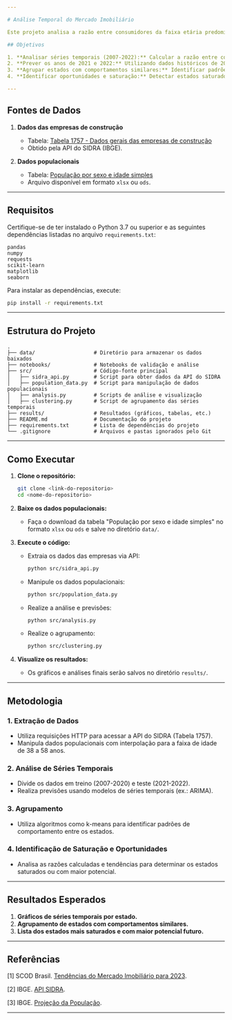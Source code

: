 ```yaml
---

# Análise Temporal do Mercado Imobiliário

Este projeto analisa a razão entre consumidores da faixa etária predominante (38 a 58 anos) e o número de empresas de construção ativas por estado no Brasil entre 2007 e 2022. O objetivo é identificar estados saturados e aqueles com maior potencial de crescimento no mercado imobiliário.

## Objetivos

1. **Analisar séries temporais (2007-2022):** Calcular a razão entre consumidores na faixa de 38 a 58 anos e o número de empresas ativas por estado.
2. **Prever os anos de 2021 e 2022:** Utilizando dados históricos de 2007 a 2020.
3. **Agrupar estados com comportamentos similares:** Identificar padrões nas séries temporais e realizar agrupamentos.
4. **Identificar oportunidades e saturação:** Detectar estados saturados e aqueles com maior potencial de crescimento.

---
```


## Fontes de Dados

1. **Dados das empresas de construção**  
   - Tabela: [Tabela 1757 - Dados gerais das empresas de construção](https://apisidra.ibge.gov.br/home/ajuda)  
   - Obtido pela API do SIDRA (IBGE).  

2. **Dados populacionais**  
   - Tabela: [População por sexo e idade simples](https://www.ibge.gov.br/estatisticas/sociais/populacao/9109-projecao-da-populacao.html)  
   - Arquivo disponível em formato `xlsx` ou `ods`.  

---

## Requisitos

Certifique-se de ter instalado o Python 3.7 ou superior e as seguintes dependências listadas no arquivo `requirements.txt`:

```
pandas
numpy
requests
scikit-learn
matplotlib
seaborn
```

Para instalar as dependências, execute:  
```bash
pip install -r requirements.txt
```

---

## Estrutura do Projeto

```plaintext
.
├── data/                   # Diretório para armazenar os dados baixados
├── notebooks/              # Notebooks de validação e análise
├── src/                    # Código-fonte principal
│   ├── sidra_api.py        # Script para obter dados da API do SIDRA
│   ├── population_data.py  # Script para manipulação de dados populacionais
│   ├── analysis.py         # Scripts de análise e visualização
│   ├── clustering.py       # Script de agrupamento das séries temporais
├── results/                # Resultados (gráficos, tabelas, etc.)
├── README.md               # Documentação do projeto
├── requirements.txt        # Lista de dependências do projeto
└── .gitignore              # Arquivos e pastas ignorados pelo Git
```

---

## Como Executar

1. **Clone o repositório:**
   ```bash
   git clone <link-do-repositorio>
   cd <nome-do-repositorio>
   ```

2. **Baixe os dados populacionais:**
   - Faça o download da tabela "População por sexo e idade simples" no formato `xlsx` ou `ods` e salve no diretório `data/`.

3. **Execute o código:**
   - Extraia os dados das empresas via API:
     ```bash
     python src/sidra_api.py
     ```
   - Manipule os dados populacionais:
     ```bash
     python src/population_data.py
     ```
   - Realize a análise e previsões:
     ```bash
     python src/analysis.py
     ```
   - Realize o agrupamento:
     ```bash
     python src/clustering.py
     ```

4. **Visualize os resultados:**
   - Os gráficos e análises finais serão salvos no diretório `results/`.

---

## Metodologia

### 1. **Extração de Dados**
   - Utiliza requisições HTTP para acessar a API do SIDRA (Tabela 1757).
   - Manipula dados populacionais com interpolação para a faixa de idade de 38 a 58 anos.

### 2. **Análise de Séries Temporais**
   - Divide os dados em treino (2007-2020) e teste (2021-2022).
   - Realiza previsões usando modelos de séries temporais (ex.: ARIMA).

### 3. **Agrupamento**
   - Utiliza algoritmos como k-means para identificar padrões de comportamento entre os estados.

### 4. **Identificação de Saturação e Oportunidades**
   - Analisa as razões calculadas e tendências para determinar os estados saturados ou com maior potencial.

---

## Resultados Esperados

1. **Gráficos de séries temporais por estado.**
2. **Agrupamento de estados com comportamentos similares.**
3. **Lista dos estados mais saturados e com maior potencial futuro.**

---

## Referências

[1] SCOD Brasil. [Tendências do Mercado Imobiliário para 2023](https://scod.com.br/blog/post/tend%C3%AAncias-do-mercado-imobili%C3%A1rio-para-2023).  

[2] IBGE. [API SIDRA](https://apisidra.ibge.gov.br/home/ajuda).  

[3] IBGE. [Projeção da População](https://www.ibge.gov.br/estatisticas/sociais/populacao/9109-projecao-da-populacao.html).  

---